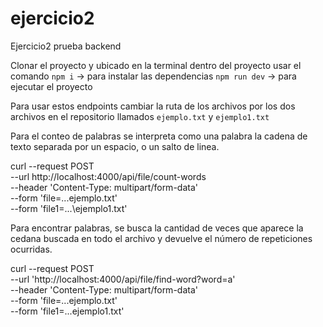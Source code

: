 # ejercicio2
Ejercicio2 prueba backend

Clonar el proyecto y ubicado en la terminal dentro del proyecto usar el comando
`npm i` -> para instalar las dependencias
`npm run dev` -> para ejecutar el proyecto

Para usar estos endpoints cambiar la ruta de los archivos por los dos archivos en el repositorio llamados `ejemplo.txt` y `ejemplo1.txt`

Para el conteo de palabras se interpreta como una palabra la cadena de texto separada por un espacio, o un salto de linea.

curl --request POST \
  --url http://localhost:4000/api/file/count-words \
  --header 'Content-Type: multipart/form-data' \
  --form 'file=...ejemplo.txt' \
  --form 'file1=...\ejemplo1.txt'

Para encontrar palabras, se busca la cantidad de veces que aparece la cedana buscada en todo el archivo y devuelve el número de repeticiones ocurridas.

curl --request POST \
  --url 'http://localhost:4000/api/file/find-word?word=a' \
  --header 'Content-Type: multipart/form-data' \
  --form 'file=...ejemplo.txt' \
  --form 'file1=...ejemplo1.txt'
